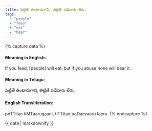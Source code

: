 ```yaml
---
title: పెట్టితే తింటారుగాని, తిట్టితే పడేవారు లేరు.
tags:
  - "people"
  - "feed"
  - "eat"
  - "bear"
---
```


{% capture data %}
#### Meaning in English:
If you feed, [people] will eat; but if you abuse none will bear it.

#### Meaning in Telugu:
పెట్టితే తింటారుగాని, తిట్టితే పడేవారు లేరు.

#### English Transliteration:
peTTitae tiMTaarugaani, tiTTitae paDaevaaru laeru.
{% endcapture %}

<div class="notice">{{ data | markdownify }}</div>

